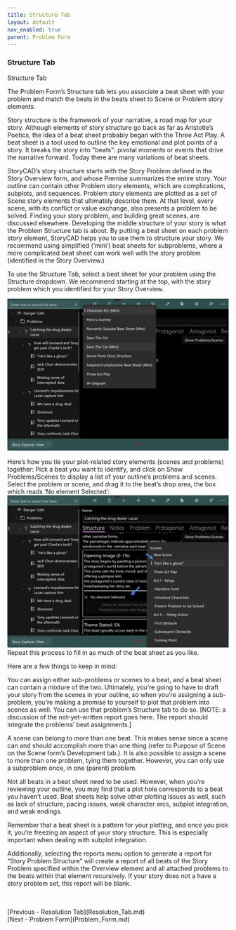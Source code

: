```yaml
---
title: Structure Tab
layout: default
nav_enabled: true
parent: Problem Form
---
```

### Structure Tab ###
Structure Tab

The Problem Form’s Structure tab lets you associate a beat sheet with your problem and match the beats in the beats sheet to Scene or Problem story elements.  

Story structure is the framework of your narrative, a road map for your story. Although elements of story structure go back as far as Aristotle’s Poetics, the idea of a beat sheet probably began with the Three Act Play. A beat sheet is a tool used to outline the key emotional and plot points of a story. It breaks the story into "beats": pivotal moments or events that drive the narrative forward. Today there are many variations of beat sheets.

StoryCAD’s story structure starts with the Story Problem defined in the Story Overview form, and whose Premise summarizes the entire story. Your outline can contain other Problem story elements, which are complications, subplots, and sequences. Problem story elements are plotted as a set of Scene story elements that ultimately describe them. At that level, every scene, with its conflict or value exchange, also presents a problem to be solved. Finding your story problem, and building great scenes, are discussed elsewhere. Developing the middle structure of your story is what the Problem Structure tab is about. By putting a beat sheet on each problem story element, StoryCAD helps you to use them to structure your story. We recommend using simplified (‘mini’) beat sheets for subproblems, where a more complicated beat sheet can work well with the story problem (identified in the Story Overview.)

To use the Structure Tab, select a beat sheet for your problem using the Structure dropdown. We recommend starting at the top, with the story problem which you identified for your Story Overview. 

![](Image1.png)

Here’s how you tie your plot-related story elements (scenes and problems) together: Pick a beat you want to identify, and click on Show Problems/Scenes to display a list of your outline’s problems and scenes. Select the problem or scene, and drag it to the beat’s drop area, the box which reads ‘No element Selected’:
![](Image1-1.png)
 Repeat this process to fill in as much of the beat sheet as you like.

Here are a few things to keep in mind:

You can assign either sub-problems or scenes to a beat, and a beat sheet can contain a mixture of the two. Ultimately, you’re going to have to draft your story from the scenes in your outline, so when you’re assigning a sub-problem, you’re making a promise to yourself to plot that problem into scenes as well. You can use that problem’s Structure tab to do so. [NOTE: a discussion of the not-yet-written report goes here. The report should integrate the problems’ beat assignments.]

A scene can belong to more than one beat. This makes sense since a scene can and should accomplish more than one thing (refer to Purpose of Scene on the Scene form’s Development tab.). It is also possible to assign a scene to more than one problem, tying them together. However, you can only use a subproblem once, in one (parent) problem. 

Not all beats in a beat sheet need to be used. However, when you’re reviewing your outline, you may find that a plot hole corresponds to a beat you haven’t used. Beat sheets help solve other plotting issues as well, such as lack of structure, pacing issues, weak character arcs, subplot integration, and weak endings. 

Remember that a beat sheet is a pattern for your plotting, and once you pick it, you’re freezing an aspect of your story structure. This is especially important when dealing with subplot integration.

Additionally, selecting the reports menu option to generate a report for “Story Problem Structure” will create a report of all beats of the Story Problem specified within the Overview element and all attached problems to the beats within that element recursively. If your story does not a have a story problem set, this report will be blank.


 <br/>
 <br/>
[Previous - Resolution Tab](Resolution_Tab.md) <br/>
[Next - Problem Form](Problem_Form.md) <br/>
